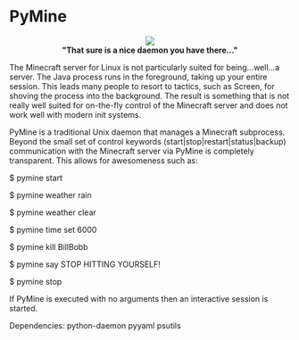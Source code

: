 PyMine
======

<div align="center"><a href="https://github.com/christopher-henderson/PyMine"><img src="https://cloud.githubusercontent.com/assets/8518514/4023774/0eca78ec-2ba6-11e4-8844-81199da62058.jpeg"/></a></div>
<div align="center"><strong>"That sure is a nice daemon you have there..."</strong></div>
<p></p>
<p>The Minecraft server for Linux is not particularly suited for being...well...a server. The Java process runs in the foreground, taking up your entire session. This leads many people to resort to tactics, such as Screen, for shoving the process into the background. The result is something that is not really well suited for on-the-fly control of the Minecraft server and does not work well with modern init systems.</p>

PyMine is a traditional Unix daemon that manages a Minecraft subprocess. Beyond the small set of control keywords (start|stop|restart|status|backup) communication with the Minecraft server via PyMine is completely transparent. This allows for awesomeness such as:

<p>$ pymine start</p>
<p>$ pymine weather rain</p>
<p>$ pymine weather clear</p>
<p>$ pymine time set 6000</p>
<p>$ pymine kill BillBobb</p>
<p>$ pymine say STOP HITTING YOURSELF!</p>
<p>$ pymine stop</p>

If PyMine is executed with no arguments then an interactive session is started.

Dependencies:
python-daemon
pyyaml
psutils
